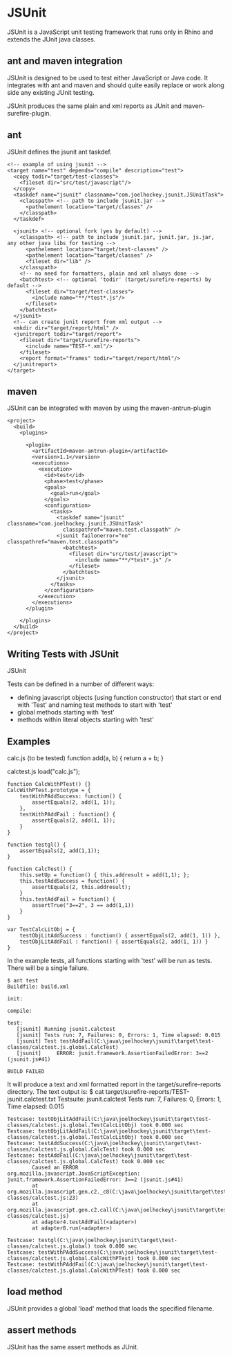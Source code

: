 JSUnit
======
JSUnit is a JavaScript unit testing framework that runs only
in Rhino and extends the JUnit java classes.

ant and maven integration
-------------------------
JSUnit is designed to be used to test either JavaScript or
Java code.  It integrates with ant and maven and should quite
easily replace or work along side any existing JUnit testing.

JSUnit produces the same plain and xml reports as JUnit and
maven-surefire-plugin.

ant
---
JSUnit defines the jsunit ant taskdef.

    <!-- example of using jsunit -->
    <target name="test" depends="compile" description="test">
      <copy todir="target/test-classes">
        <fileset dir="src/test/javascript"/>
      </copy>
      <taskdef name="jsunit" classname="com.joelhockey.jsunit.JSUnitTask">
        <classpath> <!-- path to include jsunit.jar -->
          <pathelement location="target/classes" />
        </classpath>
      </taskdef>
    
      <jsunit> <!-- optional fork (yes by default) -->
        <classpath> <!-- path to include jsunit.jar, junit.jar, js.jar, any other java libs for testing -->
          <pathelement location="target/test-classes" />
          <pathelement location="target/classes" />
          <fileset dir="lib" />
        </classpath>
        <!-- no need for formatters, plain and xml always done -->
        <batchtest> <!-- optional 'todir' (target/surefire-reports) by default -->
          <fileset dir="target/test-classes">
            <include name="**/*test*.js"/>
          </fileset>
        </batchtest>
      </jsunit>
      <!-- can create junit report from xml output -->
      <mkdir dir="target/report/html" />
      <junitreport todir="target/report">
        <fileset dir="target/surefire-reports">
          <include name="TEST-*.xml"/>
        </fileset>
        <report format="frames" todir="target/report/html"/>
      </junitreport>
    </target>

maven
-----
JSUnit can be integrated with maven by using the maven-antrun-plugin

    <project>
      <build>
        <plugins>
        
          <plugin>
            <artifactId>maven-antrun-plugin</artifactId>
            <version>1.1</version>
            <executions>
              <execution>
                <id>test</id>
                <phase>test</phase>
                <goals>
                  <goal>run</goal>
                </goals>
                <configuration>
                  <tasks>
                    <taskdef name="jsunit" classname="com.joelhockey.jsunit.JSUnitTask"
                      classpathref="maven.test.classpath" />
                    <jsunit failonerror="no" classpathref="maven.test.classpath">
                      <batchtest>
                        <fileset dir="src/test/javascript">
                          <include name="**/*test*.js" />
                        </fileset>
                      </batchtest>
                    </jsunit>
                  </tasks>
                </configuration>
              </execution>
            </executions>
          </plugin>
        
        </plugins>
      </build>
    </project>

Writing Tests with JSUnit
-------------------------
JSUnit 

Tests can be defined in a number of different ways:
* defining javascript objects (using function constructor) that start or end with 'Test'
and naming test methods to start with 'test'
* global methods starting with 'test'
* methods within literal objects starting with 'test'

Examples
--------

calc.js (to be tested)
    function add(a, b) { return a + b; }
    
calctest.js
    load("calc.js");

    function CalcWithPTest() {}
    CalcWithPTest.prototype = {
        testWithPAddSuccess: function() {
            assertEquals(2, add(1, 1));
        },
        testWithPAddFail : function() {
            assertEquals(2, add(1, 1));
        }
    }

    function testgl() {
        assertEquals(2, add(1,1));
    }

    function CalcTest() {
        this.setUp = function() { this.addresult = add(1,1); };
        this.testAddSuccess = function() {
            assertEquals(2, this.addresult);
        }
        this.testAddFail = function() {
            assertTrue("3==2", 3 == add(1,1))
        }
    }

    var TestCalcLitObj = {
        testObjLitAddSuccess : function() { assertEquals(2, add(1, 1)) },
        testObjLitAddFail : function() { assertEquals(2, add(1, 1)) }
    }

In the example tests, all functions starting with 'test' will be run as tests.
There will be a single failure.

    $ ant test
    Buildfile: build.xml

    init:

    compile:

    test:
       [jsunit] Running jsunit.calctest
       [jsunit] Tests run: 7, Failures: 0, Errors: 1, Time elapsed: 0.015
       [jsunit] Test testAddFail(C:\java\joelhockey\jsunit\target\test-classes/calctest.js.global.CalcTest)
       [jsunit]     ERROR: junit.framework.AssertionFailedError: 3==2 (jsunit.js#41)

    BUILD FAILED
    
It will produce a text and xml formatted report in the target/surefire-reports directory.
The text output is:
    $ cat target/surefire-reports/TEST-jsunit.calctest.txt
    Testsuite: jsunit.calctest
    Tests run: 7, Failures: 0, Errors: 1, Time elapsed: 0.015

    Testcase: testObjLitAddFail(C:\java\joelhockey\jsunit\target\test-classes/calctest.js.global.TestCalcLitObj) took 0.000 sec
    Testcase: testObjLitAddFail(C:\java\joelhockey\jsunit\target\test-classes/calctest.js.global.TestCalcLitObj) took 0.000 sec
    Testcase: testAddSuccess(C:\java\joelhockey\jsunit\target\test-classes/calctest.js.global.CalcTest) took 0.000 sec
    Testcase: testAddFail(C:\java\joelhockey\jsunit\target\test-classes/calctest.js.global.CalcTest) took 0.000 sec
            Caused an ERROR
    org.mozilla.javascript.JavaScriptException: junit.framework.AssertionFailedError: 3==2 (jsunit.js#41)
            at org.mozilla.javascript.gen.c2._c8(C:\java\joelhockey\jsunit\target\test-classes/calctest.js:23)
            at org.mozilla.javascript.gen.c2.call(C:\java\joelhockey\jsunit\target\test-classes/calctest.js)
            at adapter4.testAddFail(<adapter>)
            at adapter8.run(<adapter>)

    Testcase: testgl(C:\java\joelhockey\jsunit\target\test-classes/calctest.js.global) took 0.000 sec
    Testcase: testWithPAddSuccess(C:\java\joelhockey\jsunit\target\test-classes/calctest.js.global.CalcWithPTest) took 0.000 sec
    Testcase: testWithPAddFail(C:\java\joelhockey\jsunit\target\test-classes/calctest.js.global.CalcWithPTest) took 0.000 sec

    
load method
-----------
JSUnit provides a global 'load' method that loads the specified filename.

assert methods
--------------
JSUnit has the same assert methods as JUnit.